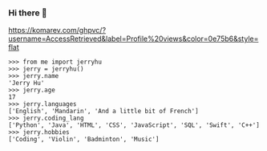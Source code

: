 ### Hi there 👋

https://komarev.com/ghpvc/?username=AccessRetrieved&label=Profile%20views&color=0e75b6&style=flat

```
>>> from me import jerryhu
>>> jerry = jerryhu()
>>> jerry.name
'Jerry Hu'
>>> jerry.age
17
>>> jerry.languages
['English', 'Mandarin', 'And a little bit of French']
>>> jerry.coding_lang
['Python', 'Java', 'HTML', 'CSS', 'JavaScript', 'SQL', 'Swift', 'C++']
>>> jerry.hobbies
['Coding', 'Violin', 'Badminton', 'Music']
```
